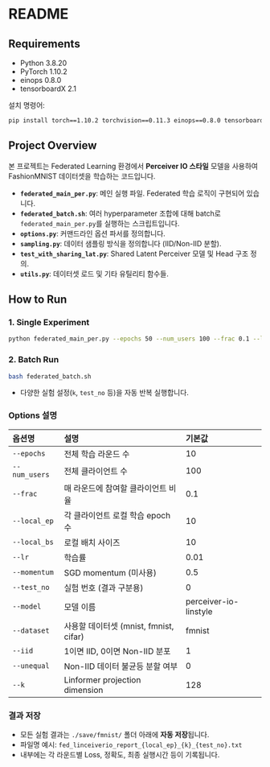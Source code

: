# README

## Requirements
- Python 3.8.20
- PyTorch 1.10.2
- einops 0.8.0
- tensorboardX 2.1

설치 명령어:
```bash
pip install torch==1.10.2 torchvision==0.11.3 einops==0.8.0 tensorboardX==2.1
```

## Project Overview

본 프로젝트는 Federated Learning 환경에서 **Perceiver IO 스타일** 모델을 사용하여 FashionMNIST 데이터셋을 학습하는 코드입니다.

- **`federated_main_per.py`**: 메인 실행 파일. Federated 학습 로직이 구현되어 있습니다.
- **`federated_batch.sh`**: 여러 hyperparameter 조합에 대해 batch로 `federated_main_per.py`를 실행하는 스크립트입니다.
- **`options.py`**: 커맨드라인 옵션 파서를 정의합니다.
- **`sampling.py`**: 데이터 샘플링 방식을 정의합니다 (IID/Non-IID 분할).
- **`test_with_sharing_lat.py`**: Shared Latent Perceiver 모델 및 Head 구조 정의.
- **`utils.py`**: 데이터셋 로드 및 기타 유틸리티 함수들.

## How to Run

### 1. Single Experiment

```bash
python federated_main_per.py --epochs 50 --num_users 100 --frac 0.1 --local_ep 10 --local_bs 10 --lr 0.01 --k 128 --test_no 0 --dataset fmnist --iid 1
```

### 2. Batch Run

```bash
bash federated_batch.sh
```

- 다양한 실험 설정(`k`, `test_no` 등)을 자동 반복 실행합니다.

### Options 설명
| 옵션명 | 설명 | 기본값 |
|:------|:-----|:------|
| `--epochs` | 전체 학습 라운드 수 | 10 |
| `--num_users` | 전체 클라이언트 수 | 100 |
| `--frac` | 매 라운드에 참여할 클라이언트 비율 | 0.1 |
| `--local_ep` | 각 클라이언트 로컬 학습 epoch 수 | 10 |
| `--local_bs` | 로컬 배치 사이즈 | 10 |
| `--lr` | 학습률 | 0.01 |
| `--momentum` | SGD momentum (미사용) | 0.5 |
| `--test_no` | 실험 번호 (결과 구분용) | 0 |
| `--model` | 모델 이름 | perceiver-io-linstyle |
| `--dataset` | 사용할 데이터셋 (mnist, fmnist, cifar) | fmnist |
| `--iid` | 1이면 IID, 0이면 Non-IID 분포 | 1 |
| `--unequal` | Non-IID 데이터 불균등 분할 여부 | 0 |
| `--k` | Linformer projection dimension | 128 |

### 결과 저장
- 모든 실험 결과는 `./save/fmnist/` 폴더 아래에 **자동 저장**됩니다.
- 파일명 예시: `fed_linceiverio_report_{local_ep}_{k}_{test_no}.txt`
- 내부에는 각 라운드별 Loss, 정확도, 최종 실행시간 등이 기록됩니다.
